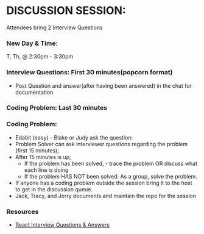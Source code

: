 # DISCUSSION SESSION:
Attendees bring 2 Interview Questions

### New Day & Time:
T, Th, @ 2:30pm - 3:30pm
### Interview Questions: First 30 minutes(popcorn format)
- Post Question and answer(after having been answered) in the chat for documentation
### Coding Problem: Last 30 minutes
### Coding Problem:
- Edabit (easy) - Blake or Judy ask the question:
- Problem Solver can ask interviewer questions regarding the problem (first 15 minutes);
- After 15 minutes is up;
	- If the problem has been solved, - trace the problem OR discuss what each line is doing
	- If the problem HAS NOT been solved. As a group, solve the problem.
- If anyone has a coding problem outside the session bring it to the host to get in the discussion queue.
- Jack, Tracy, and Jerry documents and maintain the repo for the session

### Resources
- [React Interview Questions & Answers](https://github.com/sudheerj/reactjs-interview-questions)
